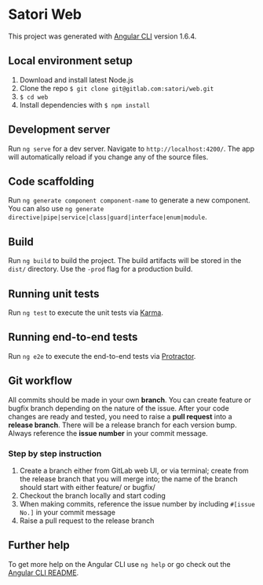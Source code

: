 # Satori Web

This project was generated with [Angular CLI](https://github.com/angular/angular-cli) version 1.6.4.

## Local environment setup
1. Download and install latest Node.js
2. Clone the repo `$ git clone git@gitlab.com:satori/web.git`
3. `$ cd web`
4. Install dependencies with `$ npm install`

## Development server

Run `ng serve` for a dev server. Navigate to `http://localhost:4200/`. The app will automatically reload if you change any of the source files.

## Code scaffolding

Run `ng generate component component-name` to generate a new component. You can also use `ng generate directive|pipe|service|class|guard|interface|enum|module`.

## Build

Run `ng build` to build the project. The build artifacts will be stored in the `dist/` directory. Use the `-prod` flag for a production build.

## Running unit tests

Run `ng test` to execute the unit tests via [Karma](https://karma-runner.github.io).

## Running end-to-end tests

Run `ng e2e` to execute the end-to-end tests via [Protractor](http://www.protractortest.org/).


## Git workflow
All commits should be made in your own __branch__. You can create feature or bugfix branch depending on the nature of the issue. After your code changes are ready and tested, you need to raise a __pull request__ into a __release branch__. There will be a release branch for each version bump. Always reference the __issue number__ in your commit message.

### Step by step instruction
1. Create a branch either from GitLab web UI, or via terminal; create from the release branch that you will merge into; the name of the branch should start with either feature/ or bugfix/
2. Checkout the branch locally and start coding
3. When making commits, reference the issue number by including `#[issue No.]` in your commit message
4. Raise a pull request to the release branch



## Further help

To get more help on the Angular CLI use `ng help` or go check out the [Angular CLI README](https://github.com/angular/angular-cli/blob/master/README.md).
